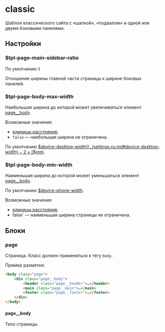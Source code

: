 # classic

Шаблон классического сайта с «шапкой», «подвалом» и одной или двумя боковыми панелями.

## Настройки

### $tpl-page-main-sidebar-ratio

По умолчанию `5`

Отношение ширины главной части страницы к ширине боковых панелей.

### $tpl-page-body-max-width

Наибольшая ширина до которой может увеличиваться элемент [page__body](#page__body).

Возможные значения:

- [единицы расстояния](https://www.w3.org/TR/css3-values/#lengths);
- `false` — наибольшая ширина не ограничена.

По умолчанию [$device-desktop-width](../settings.ru.md#device-desktop-width) − 2 ×
[$rem](../settings.ru.md#Основной-размер). 

### $tpl-page-body-min-width

Наименьшая ширина до которой может уменьшаться элемент [page__body](#page__body).

По умолчанию [$device-phone-width](../settings.ru.md#device-phone-width).

Возможные значения:

- [единицы расстояния](https://www.w3.org/TR/css3-values/#lengths);
- false` — наименьшая ширина страницы не ограничена.

## Блоки

### page

Страница. Класс должен применяться к тегу `body`.

Пример разметки:

```html
<body class="page">
    <div class="page__body">
        <header class="page__header">…</header>
        <main class="page__main">…</main>
        <footer class="page__footer">…</footer>
    </div>
</body>
```

#### page__body

Тело страницы.
